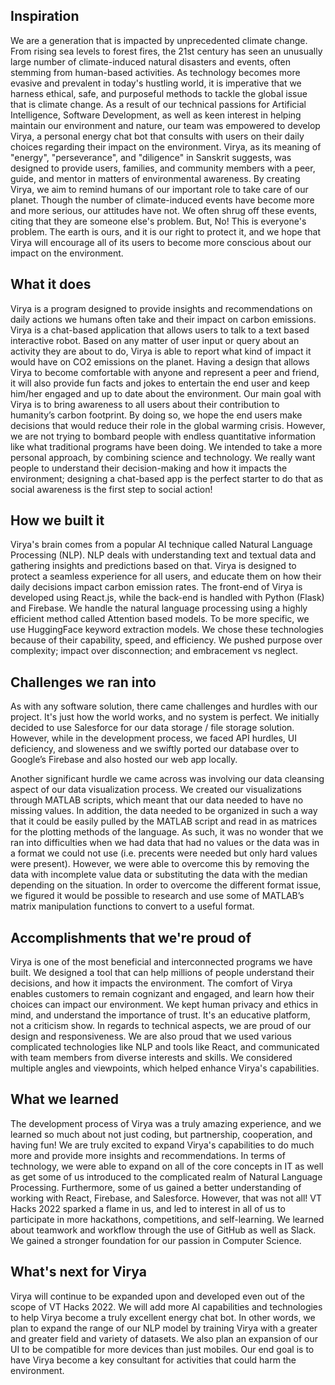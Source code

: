 ## Inspiration

We are a generation that is impacted by unprecedented climate change. From rising sea levels to forest fires, the 21st century has seen an unusually large number of climate-induced natural disasters and events, often stemming from human-based activities. As technology becomes more evasive and prevalent in today's hustling world, it is imperative that we harness ethical, safe, and purposeful methods to tackle the global issue that is climate change.
As a result of our technical passions for Artificial Intelligence, Software Development, as well as keen interest in helping maintain our environment and nature, our team was empowered to develop Virya, a personal energy chat bot that consults with users on their daily choices regarding their impact on the environment. Virya, as its meaning of "energy", "perseverance", and "diligence" in Sanskrit suggests, was designed to provide users, families, and community members with a peer, guide, and mentor in matters of environmental awareness. By creating Virya, we aim to remind humans of our important role to take care of our planet. Though the number of climate-induced events have become more and more serious, our attitudes have not. We often shrug off these events, citing that they are someone else's problem. But, No! This is everyone's problem. The earth is ours, and it is our right to protect it, and we hope that Virya will encourage all of its users to become more conscious about our impact on the environment.

## What it does

Virya is a program designed to provide insights and recommendations on daily actions we humans often take and their impact on carbon emissions. Virya is a chat-based application that allows users to talk to a text based interactive robot. Based on any matter of user input or query about an activity they are about to do, Virya is able to report what kind of impact it would have on CO2 emissions on the planet. Having a design that allows Virya to become comfortable with anyone and represent a peer and friend, it will also provide fun facts and jokes to entertain the end user and keep him/her engaged and up to date about the environment. Our main goal with Virya is to bring awareness to all users about their contribution to humanity’s carbon footprint. By doing so, we hope the end users make decisions that would reduce their role in the global warming crisis. However, we are not trying to bombard people with endless quantitative information like what traditional programs have been doing. We intended to take a more personal approach, by combining science and technology. We really want people to understand their decision-making and how it impacts the environment; designing a chat-based app is the perfect starter to do that as social awareness is the first step to social action!

## How we built it

Virya's brain comes from a popular AI technique called Natural Language Processing (NLP). NLP deals with understanding text and textual data and gathering insights and predictions based on that. Virya is designed to protect a seamless experience for all users, and educate them on how their daily decisions impact carbon emission rates. The front-end of Virya is developed using React.js, while the back-end is handled with Python (Flask) and Firebase. We handle the natural language processing using a highly efficient method called Attention based models. To be more specific, we use HuggingFace keyword extraction models. We chose these technologies because of their capability, speed, and efficiency. We pushed purpose over complexity; impact over disconnection; and embracement vs neglect.

## Challenges we ran into

As with any software solution, there came challenges and hurdles with our project. It's just how the world works, and no system is perfect. We initially decided to use Salesforce for our data storage / file storage solution. However, while in the development process, we faced API hurdles, UI deficiency, and sloweness and we swiftly ported our database over to Google’s Firebase and also hosted our web app locally.

Another significant hurdle we came across was involving our data cleansing aspect of our data visualization process. We created our visualizations through MATLAB scripts, which meant that our data needed to have no missing values. In addition, the data needed to be organized in such a way that it could be easily pulled by the MATLAB script and read in as matrices for the plotting methods of the language. As such, it was no wonder that we ran into difficulties when we had data that had no values or the data was in a format we could not use (i.e. precents were needed but only hard values were present). However, we were able to overcome this by removing the data with incomplete value data or substituting the data with the median depending on the situation. In order to overcome the different format issue, we figured it would be possible to research and use some of MATLAB’s matrix manipulation functions to convert to a useful format.

## Accomplishments that we're proud of

Virya is one of the most beneficial and interconnected programs we have built. We designed a tool that can help millions of people understand their decisions, and how it impacts the environment. The comfort of Virya enables customers to remain cognizant and engaged, and learn how their choices can impact our environment. We kept human privacy and ethics in mind, and understand the importance of trust. It's an educative platform, not a criticism show. In regards to technical aspects, we are proud of our design and responsiveness. We are also proud that we used various complicated technologies like NLP and tools like React, and communicated with team members from diverse interests and skills. We considered multiple angles and viewpoints, which helped enhance Virya's capabilities.

## What we learned

The development process of Virya was a truly amazing experience, and we learned so much about not just coding, but partnership, cooperation, and having fun! We are truly excited to expand Virya's capabilities to do much more and provide more insights and recommendations. In terms of technology, we were able to expand on all of the core concepts in IT as well as get some of us introduced to the complicated realm of Natural Language Processing. Furthermore, some of us gained a better understanding of working with React, Firebase, and Salesforce. However, that was not all! VT Hacks 2022 sparked a flame in us, and led to interest in all of us to participate in more hackathons, competitions, and self-learning. We learned about teamwork and workflow through the use of GitHub as well as Slack. We gained a stronger foundation for our passion in Computer Science.

## What's next for Virya

Virya will continue to be expanded upon and developed even out of the scope of VT Hacks 2022. We will add more AI capabilities and technologies to help Virya become a truly excellent energy chat bot. In other words, we plan to expand the range of our NLP model by training Virya with a greater and greater field and variety of datasets. We also plan an expansion of our UI to be compatible for more devices than just mobiles. Our end goal is to have Virya become a key consultant for activities that could harm the environment.
